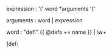 
expression
  : '(' word *arguments ')'
  
arguments 
  : word | expression
 
word
  : "def!"
    {{ @defs += name }}
  | \w+
  
(def:
